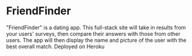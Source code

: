 # FriendFinder
"FriendFinder" is a dating app. This full-stack site will take in results from your users' surveys, then compare their answers with those from other users. The app will then display the name and picture of the user with the best overall match. Deployed on Heroku
